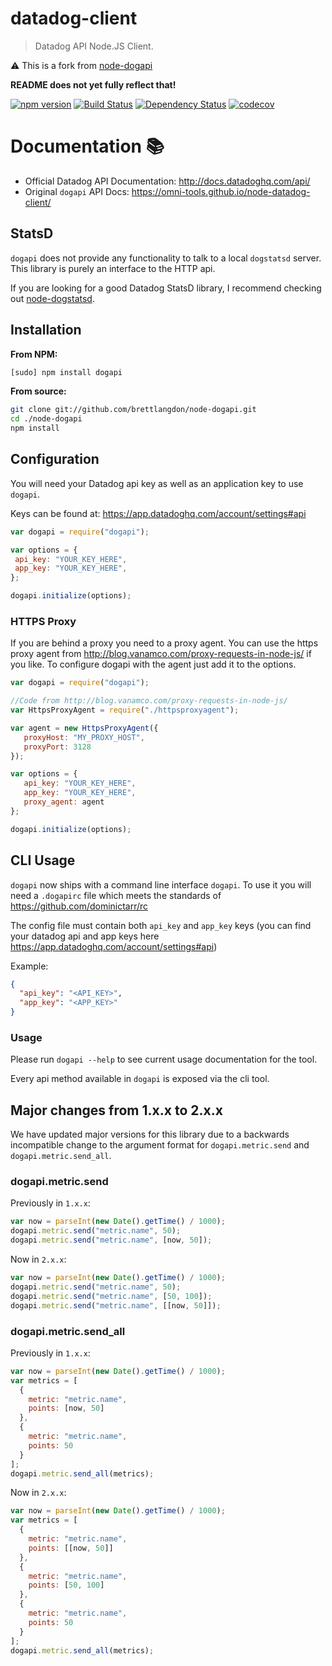 datadog-client
==============

> Datadog API Node.JS Client.

:warning: This is a fork from [node-dogapi](https://github.com/brettlangdon/node-dogapi)

**README does not yet fully reflect that!**

[![npm version](https://img.shields.io/npm/v/datadog-client.svg)](https://www.npmjs.com/package/datadog-client)
[![Build Status](https://travis-ci.org/omni-tools/node-datadog-client.svg?branch=master)](https://travis-ci.org/omni-tools/node-datadog-client)
[![Dependency Status](https://david-dm.org/omni-tools/node-datadog-client.svg)](https://david-dm.org/omni-tools/node-datadog-client)
[![codecov](https://codecov.io/gh/omni-tools/node-datadog-client/branch/master/graph/badge.svg)](https://codecov.io/gh/omni-tools/node-datadog-client)

# Documentation :books:
- Official Datadog API Documentation: http://docs.datadoghq.com/api/
- Original `dogapi` API Docs: https://omni-tools.github.io/node-datadog-client/

## StatsD

`dogapi` does not provide any functionality to talk to a local `dogstatsd` server.
This library is purely an interface to the HTTP api.

If you are looking for a good Datadog StatsD library, I recommend checking out [node-dogstatsd](https://github.com/joybro/node-dogstatsd).

## Installation

**From NPM:**
```bash
[sudo] npm install dogapi
```

**From source:**
```bash
git clone git://github.com/brettlangdon/node-dogapi.git
cd ./node-dogapi
npm install
```

## Configuration

You will need your Datadog api key as well as an application key to use `dogapi`.

Keys can be found at: https://app.datadoghq.com/account/settings#api

```javascript
var dogapi = require("dogapi");

var options = {
 api_key: "YOUR_KEY_HERE",
 app_key: "YOUR_KEY_HERE",
};

dogapi.initialize(options);
```

### HTTPS Proxy

If you are behind a proxy you need to a proxy agent. You can use the https proxy agent from
http://blog.vanamco.com/proxy-requests-in-node-js/ if you like.
To configure dogapi with the agent just add it to the options.

```javascript
var dogapi = require("dogapi");

//Code from http://blog.vanamco.com/proxy-requests-in-node-js/
var HttpsProxyAgent = require("./httpsproxyagent");

var agent = new HttpsProxyAgent({
   proxyHost: "MY_PROXY_HOST",
   proxyPort: 3128
});

var options = {
   api_key: "YOUR_KEY_HERE",
   app_key: "YOUR_KEY_HERE",
   proxy_agent: agent
};

dogapi.initialize(options);
```

## CLI Usage

`dogapi` now ships with a command line interface `dogapi`. To use it you
will need a `.dogapirc` file which meets the standards of
https://github.com/dominictarr/rc

The config file must contain both `api_key` and `app_key` keys (you can find
your datadog api and app keys here
https://app.datadoghq.com/account/settings#api)

Example:

```json
{
  "api_key": "<API_KEY>",
  "app_key": "<APP_KEY>"
}
```

### Usage

Please run `dogapi --help` to see current usage documentation for the tool.

Every api method available in `dogapi` is exposed via the cli tool.

## Major changes from 1.x.x to 2.x.x
We have updated major versions for this library due to a backwards incompatible change to the argument format for `dogapi.metric.send` and `dogapi.metric.send_all`.

### dogapi.metric.send
Previously in `1.x.x`:

```javascript
var now = parseInt(new Date().getTime() / 1000);
dogapi.metric.send("metric.name", 50);
dogapi.metric.send("metric.name", [now, 50]);
```

Now in `2.x.x`:

```javascript
var now = parseInt(new Date().getTime() / 1000);
dogapi.metric.send("metric.name", 50);
dogapi.metric.send("metric.name", [50, 100]);
dogapi.metric.send("metric.name", [[now, 50]]);
```

### dogapi.metric.send_all
Previously in `1.x.x`:

```javascript
var now = parseInt(new Date().getTime() / 1000);
var metrics = [
  {
    metric: "metric.name",
    points: [now, 50]
  },
  {
    metric: "metric.name",
    points: 50
  }
];
dogapi.metric.send_all(metrics);
```

Now in `2.x.x`:

```javascript
var now = parseInt(new Date().getTime() / 1000);
var metrics = [
  {
    metric: "metric.name",
    points: [[now, 50]]
  },
  {
    metric: "metric.name",
    points: [50, 100]
  },
  {
    metric: "metric.name",
    points: 50
  }
];
dogapi.metric.send_all(metrics);
```
